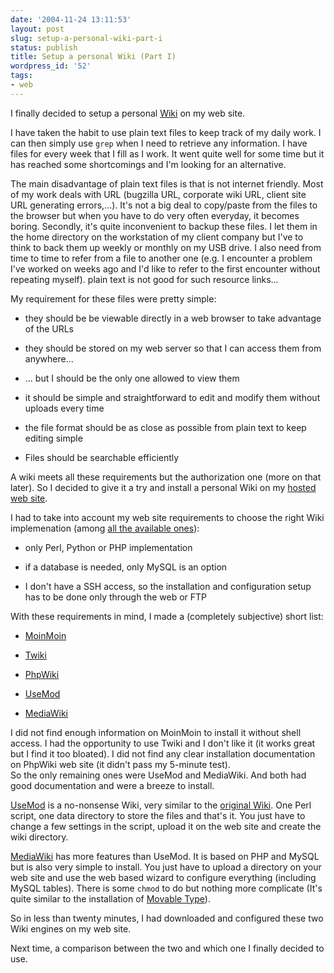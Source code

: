 ```yaml
---
date: '2004-11-24 13:11:53'
layout: post
slug: setup-a-personal-wiki-part-i
status: publish
title: Setup a personal Wiki (Part I)
wordpress_id: '52'
tags:
- web
---
```


I finally decided to setup a personal [Wiki](http://en.wikipedia.org/wiki/Wiki) on my web site.



I have taken the habit to use plain text files to keep track of my daily work. I can then simply use `grep` when I need to retrieve any information. I have files for every week that I fill as I work.
It went quite well for some time but it has reached some shortcomings and I'm looking for an alternative.

 The main disadvantage of plain text files is that is not internet friendly. Most of my work deals with URL (bugzilla URL, corporate wiki URL, client site URL generating errors,...). It's not a big deal to copy/paste from the files to the browser but when you have to do very often everyday, it becomes boring.
Secondly, it's quite inconvenient to backup these files. I let them in the home directory on the workstation of my client company but I've to think to back them up weekly or monthly on my USB drive.
I also need from time to time to refer from a file to another one (e.g. I encounter a problem I've worked on weeks ago and I'd like to refer to the first encounter without repeating myself). plain text is not good for such resource links...





My requirement for these files were pretty simple:





  
  * they should be be viewable directly in a web browser to take advantage of the URLs

  
  * they should be stored on my web server so that I can access them from anywhere...

  
  * ... but I should be the only one allowed to view them

  
  * it should be simple and straightforward to edit and modify them without uploads every time

  
  * the file format should be as close as possible from plain text to keep editing simple

  
  * Files should be searchable efficiently





A wiki meets all these requirements but the authorization one (more on that later). So I decided to give it a try and install a personal Wiki on my [hosted web site](http://www.jmesnil.net).





I had to take into account my web site requirements to choose the right Wiki implemenation (among [all the available ones](http://c2.com/cgi/wiki?WikiEngines)):





  
  * only Perl, Python or PHP implementation

  
  * if a database is needed, only MySQL is an option

  
  * I don't have a SSH access, so the installation and configuration setup has to be done only through the web or FTP





With these requirements in mind, I made a (completely subjective) short list:





  
  * [MoinMoin](http://moinmoin.wikiwikiweb.de/)

  
  * [Twiki](http://www.twiki.org/)

  
  * [PhpWiki](http://phpwiki.sourceforge.net/)

  
  * [UseMod](http://usemod.com/cgi-bin/wiki.pl)

  
  * [MediaWiki](http://meta.wikimedia.org/wiki/Main_Page)



I did not find enough information on MoinMoin to install it without shell access. I had the opportunity to use Twiki and I don't like it (it works great but I find it too bloated). I did not find any clear installation documentation on PhpWiki web site (it didn't pass my 5-minute test).   
So the only remaining ones were UseMod and MediaWiki. And both had good documentation and were a breeze to install.


[UseMod](usemod.com/cgi-bin/wiki.pl) is a no-nonsense Wiki, very similar to the [original Wiki](http://c2.com/cgi/wiki?). One Perl script, one data directory to store the files and that's it. You just have to change a few settings in the script, upload it on the web site and create the wiki directory.




[MediaWiki](http://meta.wikimedia.org/wiki/Main_Page) has more features than UseMod. It is based on PHP and MySQL but is also very simple to install. You just have to upload a directory on your web site and use the web based wizard to configure everything (including MySQL tables). There is some `chmod` to do but nothing more complicate (It's quite similar to the installation of [Movable Type](http://movabletype.org/)).  

So in less than twenty minutes, I had downloaded and configured these two Wiki engines on my web site.





Next time, a comparison between the two and which one I finally decided to use.



